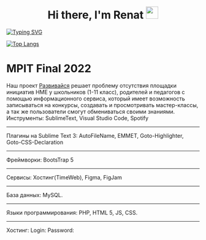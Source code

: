 <h1 align="center">Hi there, I'm Renat
<img src="https://github.com/blackcater/blackcater/raw/main/images/Hi.gif" height="32"/></h1>

[![Typing SVG](https://readme-typing-svg.herokuapp.com?lines=«Where's+Francis?»+team+Developer;I+like+to+eat%2C+read%2C+play%2C+learn+something+new)](https://git.io/typing-svg)

[![Top Langs](https://github-readme-stats.vercel.app/api/top-langs/?username=ShiroSan123&layout=compact)](https://github.com/ShiroSan123/github-readme-stats)

# MPIT Final 2022
Наш проект [Развивайся](«Classified») решает проблему отсутствия площадки инициатив НМЕ  у школьников (1-11 класс), родителей и педагогов с помощью информационного сервиса, который имеет возможность записываться на конкурсы, создавать и просмотривать мастер-классы, а так же пользователи смогут обмениваться своими знаниями.
Инструменты: SublimeText, Visual Studio Code, Spotify
***
Плагины на Sublime Text 3: AutoFileName, EMMET, Goto-Highlighter, Goto-CSS-Declaration
***
Фреймворки: BootsTrap 5
***
Сервисы: Хостинг(TimeWeb), Figma, FigJam
***
База данных: MySQL. 
***
Языки программирования: PHP, HTML 5, JS, CSS.
***
Хостинг: 
Login: 
Password: 
